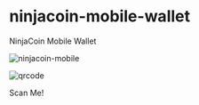 # ninjacoin-mobile-wallet
NinjaCoin Mobile Wallet

![ninjacoin-mobile](https://user-images.githubusercontent.com/47786795/58545208-16c47f80-8203-11e9-8443-593547123d2d.png)


![qrcode](https://user-images.githubusercontent.com/47786795/58746176-859c1580-845b-11e9-8677-1803b152a298.png)

Scan Me!
